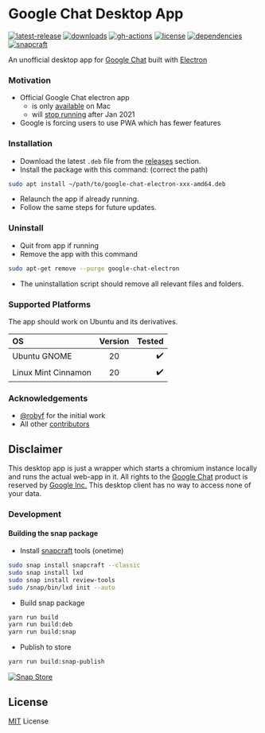 # Google Chat Desktop App

[![latest-release](https://badgen.net/github/release/ankurk91/google-chat-electron)](https://github.com/ankurk91/google-chat-electron/tags)
[![downloads](https://img.shields.io/github/downloads/ankurk91/google-chat-electron/total?cacheSeconds=1800)](https://github.com/ankurk91/google-chat-electron/releases)
[![gh-actions](https://github.com/ankurk91/google-chat-electron/workflows/release/badge.svg)](https://github.com/ankurk91/google-chat-electron/actions)
[![license](https://badgen.net/github/license/ankurk91/google-chat-electron)](https://github.com/ankurk91/google-chat-electron)
[![dependencies](https://img.shields.io/david/ankurk91/google-chat-electron?cacheSeconds=86400)](https://david-dm.org/ankurk91/google-chat-electron)
[![snapcraft](https://snapcraft.io/google-chat-electron/badge.svg)](https://snapcraft.io/google-chat-electron)

An unofficial desktop app for [Google Chat](https://chat.google.com/) built with [Electron](https://www.electronjs.org/)

### Motivation

* Official Google Chat electron app 
    - is only [available](https://chat.google.com/download/) on Mac
    - will [stop running](https://support.google.com/chat/answer/10194711) after Jan 2021
* Google is forcing users to use PWA which has fewer features

### Installation

* Download the latest `.deb` file from the [releases](https://github.com/ankurk91/google-chat-electron/releases/latest)
  section.
* Install the package with this command: (correct the path)

```bash
sudo apt install ~/path/to/google-chat-electron-xxx-amd64.deb
```

* Relaunch the app if already running.
* Follow the same steps for future updates.

### Uninstall

* Quit from app if running
* Remove the app with this command

```bash
sudo apt-get remove --purge google-chat-electron
```

* The uninstallation script should remove all relevant files and folders.

### Supported Platforms

The app should work on Ubuntu and its derivatives.

| OS                    | Version         | Tested              |
| :---                  | :---:           |                ---: |
| Ubuntu GNOME          | 20              |  :heavy_check_mark: |
| Linux Mint Cinnamon   | 20              |  :heavy_check_mark: |

### Acknowledgements

* [@robyf](https://github.com/robyf) for the initial work
* All other [contributors](https://github.com/ankurk91/google-chat-electron/graphs/contributors)

## Disclaimer

This desktop app is just a wrapper which starts a chromium instance locally and runs the actual web-app in it. All
rights to the [Google Chat](https://chat.google.com/) product is reserved by
[Google Inc.](https://en.wikipedia.org/wiki/Google)
This desktop client has no way to access none of your data.

### Development

#### Building the snap package

* Install [snapcraft](https://snapcraft.io/snapcraft) tools (onetime)

```bash
sudo snap install snapcraft --classic
sudo snap install lxd
sudo snap install review-tools
sudo /snap/bin/lxd init --auto
```

* Build snap package

```bash
yarn run build
yarn run build:deb
yarn run build:snap
```

* Publish to store

```bash
yarn run build:snap-publish
```

[![Snap Store](https://snapcraft.io/static/images/badges/en/snap-store-black.svg)](https://snapcraft.io/google-chat-electron)

## License

[MIT](LICENSE.txt) License
